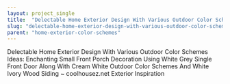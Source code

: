 ```yaml
---
layout: project_single
title:  "Delectable Home Exterior Design With Various Outdoor Color Schemes Ideas: Enchanting Small Front Porch Decoration Using White Grey Single Front Door Along With Cream White Outdoor Color Schemes And White Ivory Wood Siding ~ coolhousez.net Exterior In"
slug: "delectable-home-exterior-design-with-various-outdoor-color-schemes-ideas-enchanting-small-front-porch-decoration"
parent: "home-exterior-color-schemes"
---
```

Delectable Home Exterior Design With Various Outdoor Color Schemes Ideas: Enchanting Small Front Porch Decoration Using White Grey Single Front Door Along With Cream White Outdoor Color Schemes And White Ivory Wood Siding ~ coolhousez.net Exterior Inspiration